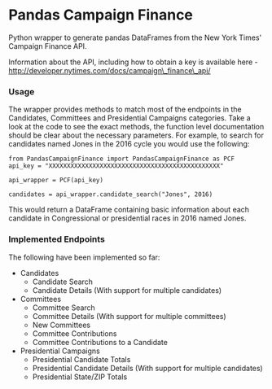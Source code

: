 
# Pandas Campaign Finance

Python wrapper to generate pandas DataFrames from the New York Times'
Campaign Finance API.

Information about the API, including how to obtain a key is available
here - http://developer.nytimes.com/docs/campaign\_finance\_api/


### Usage
The wrapper provides methods to match most of the endpoints in the Candidates, Committees and Presidential Campaigns categories. Take a look at the code to see the exact methods, the function level documentation should be clear about the necessary parameters. For example, to search for candidates named Jones in the 2016 cycle you would use the following:

	from PandasCampaignFinance import PandasCampaignFinance as PCF
	api_key = "XXXXXXXXXXXXXXXXXXXXXXXXXXXXXXXXXXXXXXXXXXXXXXX"
	
	api_wrapper = PCF(api_key)
	
	candidates = api_wrapper.candidate_search("Jones", 2016)
	

This would return a DataFrame containing basic information about each candidate in Congressional or presidential races in 2016 named Jones.

### Implemented Endpoints
The following have been implemented so far:

-	Candidates
	-	Candidate Search
	-	Candidate Details (With support for multiple candidates)
-	Committees
	-	Committee Search
	-	Committee Details (With support for multiple committees)
	-	New Committees
	-	Committee Contributions
	-	Committee Contributions to a Candidate
-	Presidential Campaigns
	-	Presidential Candidate Totals
	-	Presidential Candidate Details (With support for multiple candidates)
	-	Presidential State/ZIP Totals